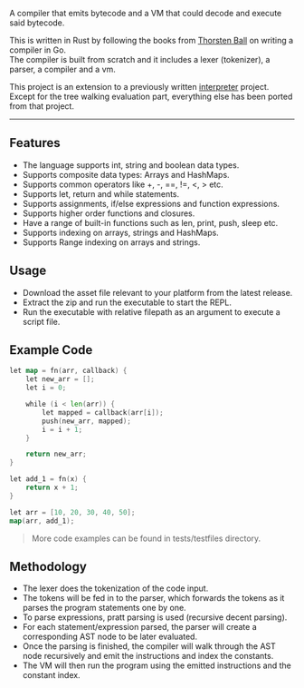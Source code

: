 A compiler that emits bytecode and a VM that could decode and execute said bytecode.

This is written in Rust by following the books from [Thorsten Ball](https://interpreterbook.com/) on writing a compiler in Go.</br>
The compiler is built from scratch and it includes a lexer (tokenizer), a parser, a compiler and a vm.

This project is an extension to a previously written [interpreter](https://github.com/pandulaDW/interpreter-in-rust) project.</br>
Except for the tree walking evaluation part, everything else has been ported from that project.

---

## Features

- The language supports int, string and boolean data types.
- Supports composite data types: Arrays and HashMaps.
- Supports common operators like +, -, ==, !=, <, > etc.
- Supports let, return and while statements.
- Supports assignments, if/else expressions and function expressions.
- Supports higher order functions and closures.
- Have a range of built-in functions such as len, print, push, sleep etc.
- Supports indexing on arrays, strings and HashMaps.
- Supports Range indexing on arrays and strings.

## Usage

- Download the asset file relevant to your platform from the latest release.
- Extract the zip and run the executable to start the REPL.
- Run the executable with relative filepath as an argument to execute a script file.

## Example Code

```go
let map = fn(arr, callback) {
    let new_arr = [];
    let i = 0;

    while (i < len(arr)) {
        let mapped = callback(arr[i]);
        push(new_arr, mapped);
        i = i + 1;
    }

    return new_arr;
}

let add_1 = fn(x) {
    return x + 1;
}

let arr = [10, 20, 30, 40, 50];
map(arr, add_1);
```

> More code examples can be found in tests/testfiles directory.

## Methodology

- The lexer does the tokenization of the code input.
- The tokens will be fed in to the parser, which forwards the tokens as it parses the program statements one by one.
- To parse expressions, pratt parsing is used (recursive decent parsing).
- For each statement/expression parsed, the parser will create a corresponding AST node to be later evaluated.
- Once the parsing is finished, the compiler will walk through the AST node recursively and emit the instructions and index the constants.
- The VM will then run the program using the emitted instructions and the constant index.
